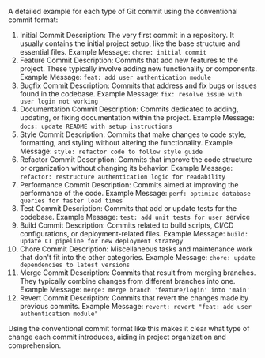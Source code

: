 A detailed example for each type of Git commit using the conventional commit format:

1. Initial Commit
Description: The very first commit in a repository. It usually contains the initial project setup, like the base structure and essential files.
Example Message: `chore: initial commit`
2. Feature Commit
Description: Commits that add new features to the project. These typically involve adding new functionality or components.
Example Message: `feat: add user authentication module`
3. Bugfix Commit
Description: Commits that address and fix bugs or issues found in the codebase.
Example Message: `fix: resolve issue with user login not working`
4. Documentation Commit
Description: Commits dedicated to adding, updating, or fixing documentation within the project.
Example Message: `docs: update README with setup instructions`
5. Style Commit
Description: Commits that make changes to code style, formatting, and styling without altering the functionality.
Example Message: `style: refactor code to follow style guide`
6. Refactor Commit
Description: Commits that improve the code structure or organization without changing its behavior.
Example Message: `refactor: restructure authentication logic for readability`
7. Performance Commit
Description: Commits aimed at improving the performance of the code.
Example Message: `perf: optimize database queries for faster load times`
8. Test Commit
Description: Commits that add or update tests for the codebase.
Example Message: `test: add unit tests for user `service
9. Build Commit
Description: Commits related to build scripts, CI/CD configurations, or deployment-related files.
Example Message: `build: update CI pipeline for new deployment strategy`
10. Chore Commit
Description: Miscellaneous tasks and maintenance work that don't fit into the other categories.
Example Message: `chore: update dependencies to latest versions`
11. Merge Commit
Description: Commits that result from merging branches. They typically combine changes from different branches into one.
Example Message: `merge: merge branch 'feature/login' into 'main'`
12. Revert Commit
Description: Commits that revert the changes made by previous commits.
Example Message: `revert: revert "feat: add user authentication module"`

Using the conventional commit format like this makes it clear what type of change each commit introduces, aiding in project organization and comprehension.